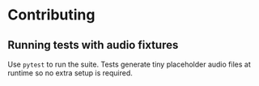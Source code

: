 # Contributing

## Running tests with audio fixtures
Use `pytest` to run the suite. Tests generate tiny placeholder audio files at runtime so no extra setup is required.
